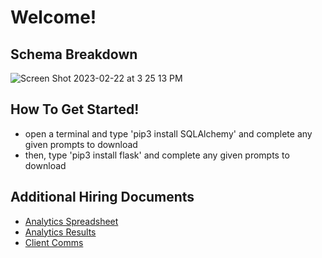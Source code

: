 # Welcome!
## Schema Breakdown
![Screen Shot 2023-02-22 at 3 25 13 PM](https://user-images.githubusercontent.com/111386699/220750727-e9277d71-b954-42ff-8412-998b791047b3.png)


## How To Get Started!

- open a terminal and type 'pip3 install SQLAlchemy' and complete any given prompts to download
- then, type 'pip3 install flask' and complete any given prompts to download

## Additional Hiring Documents

- [Analytics Spreadsheet](https://docs.google.com/spreadsheets/d/19_JncE49Cjr5kCq5O1i6CizN4kW2yYuTT0rBSvGzhbY/edit)
- [Analytics Results](https://docs.google.com/document/d/1wjD1udtg0xDaXwOYAA166zqbp_ZgJJ8O/edit)
- [Client Comms](https://docs.google.com/document/d/1ZkiSxhoT4Jex3BpaYM_W_wYssKtqoGRl/edit)
